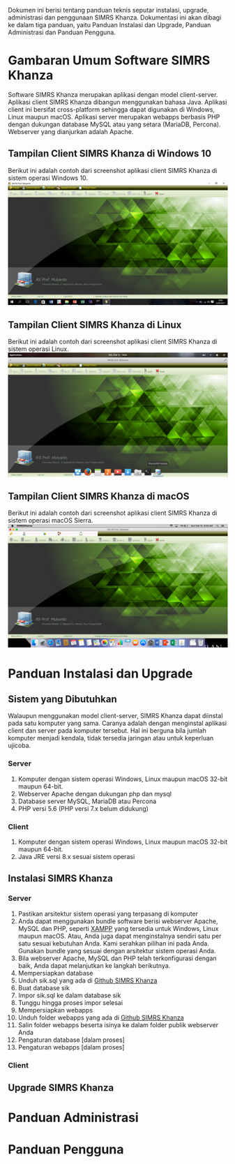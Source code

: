 Dokumen ini berisi tentang panduan teknis seputar instalasi, upgrade, administrasi dan penggunaan SIMRS Khanza.  Dokumentasi ini akan dibagi ke dalam tiga panduan, yaitu Panduan Instalasi dan Upgrade, Panduan Administrasi dan Panduan Pengguna.

# Gambaran Umum Software SIMRS Khanza
Software SIMRS Khanza merupakan aplikasi dengan model client-server. Aplikasi client SIMRS Khanza dibangun menggunakan bahasa Java.  Aplikasi client ini bersifat cross-platform sehingga dapat digunakan di Windows, Linux maupun macOS.  Aplikasi server merupakan webapps berbasis PHP dengan dukungan database MySQL atau yang setara (MariaDB, Percona). Webserver yang dianjurkan adalah Apache.
## Tampilan Client SIMRS Khanza di Windows 10
Berikut ini adalah contoh dari screenshot aplikasi client SIMRS Khanza di sistem operasi Windows 10.
![client on windows](images/main-windows.png)
## Tampilan Client SIMRS Khanza di Linux
Berikut ini adalah contoh dari screenshot aplikasi client SIMRS Khanza di sistem operasi Linux.
![client on linux](images/main-linux.png)
## Tampilan Client SIMRS Khanza di macOS
Berikut ini adalah contoh dari screenshot aplikasi client SIMRS Khanza di sistem operasi macOS Sierra.
![client on macos](images/main-macos.png)

# Panduan Instalasi dan Upgrade
## Sistem yang Dibutuhkan
Walaupun menggunakan model client-server, SIMRS Khanza dapat diinstal pada satu komputer yang sama.  Caranya adalah dengan menginstal aplikasi client dan server pada komputer tersebut.  Hal ini berguna bila jumlah komputer menjadi kendala, tidak tersedia jaringan atau untuk keperluan ujicoba.
### Server
1. Komputer dengan sistem operasi Windows, Linux maupun macOS 32-bit maupun 64-bit.
2. Webserver Apache dengan dukungan php dan mysql
3. Database server MySQL, MariaDB atau Percona
4. PHP versi 5.6 (PHP versi 7.x belum didukung)

### Client
1. Komputer dengan sistem operasi Windows, Linux maupun macOS 32-bit maupun 64-bit.
2. Java JRE versi 8.x sesuai sistem operasi

## Instalasi SIMRS Khanza

### Server
1. Pastikan arsitektur sistem operasi yang terpasang di komputer
2. Anda dapat menggunakan bundle software berisi webserver Apache, MySQL dan PHP, seperti [XAMPP](https://www.apachefriends.org/download.html) yang tersedia untuk Windows, Linux maupun macOS.  Atau, Anda juga dapat menginstalnya sendiri satu per satu sesuai kebutuhan Anda.  Kami serahkan pilihan ini pada Anda.  Gunakan bundle yang sesuai dengan arsitektur sistem operasi Anda.
3. Bila webserver Apache, MySQL dan PHP telah terkonfigurasi dengan baik, Anda dapat melanjutkan ke langkah berikutnya.
4. Mempersiapkan database
  1. Unduh sik.sql yang ada di [Github SIMRS Khanza](https://github.com/mas-elkhanza/SIMRS-Khanza)
  2. Buat database sik
  3. Impor sik.sql ke dalam database sik
  4. Tunggu hingga proses impor selesai
5. Mempersiapkan webapps
  1. Unduh folder webapps yang ada di [Github SIMRS Khanza](https://github.com/mas-elkhanza/SIMRS-Khanza)
  2. Salin folder webapps beserta isinya ke dalam folder publik webserver Anda
6.  Pengaturan database
  [dalam proses]
7.  Pengaturan webapps
  [dalam proses]

### Client

## Upgrade SIMRS Khanza

# Panduan Administrasi
# Panduan Pengguna